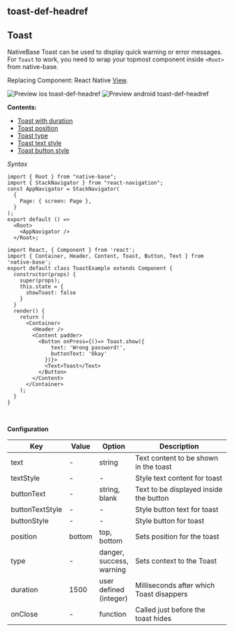 ## toast-def-headref
## Toast

NativeBase Toast can be used to display quick warning or error messages.
For `Toast` to work, you need to wrap your topmost component inside `<Root>` from native-base.

Replacing Component: React Native [View](https://facebook.github.io/react-native/docs/view.html).

![Preview ios toast-def-headref](https://github.com/GeekyAnts/NativeBase-KitchenSink/raw/v2.6.1/screenshots/ios/toast-basic.gif)
![Preview android toast-def-headref](https://github.com/GeekyAnts/NativeBase-KitchenSink/raw/v2.6.1/screenshots/android/toast-basic.gif)

  **Contents:**
* [Toast with duration](Components.md#toast-with-duration-headref)
* [Toast position](Components.md#toast-position-headref)
* [Toast type](Components.md#toast-type-headref)
* [Toast text style](Components.md#toast-text-style-headref)
* [Toast button style](Components.md#toast-button-style-headref)

*Syntax*

```
import { Root } from "native-base";
import { StackNavigator } from "react-navigation";
const AppNavigator = StackNavigator(
  {
    Page: { screen: Page },
  }
);
export default () =>
  <Root>
    <AppNavigator />
  </Root>;
```

<pre class="line-numbers"><code class="language-jsx">import React, &lcub; Component } from 'react';
import { Container, Header, Content, Toast, Button, Text } from 'native-base';
export default class ToastExample extends Component &lcub;
  constructor(props) {
    super(props);
    this.state = &lcub;
      showToast: false
    }
  }
  render() &lcub;
    return (
      &lt;Container>
        &lt;Header />
        &lt;Content padder>
          &lt;Button onPress={()=> Toast.show({
              text: 'Wrong password!',
              buttonText: 'Okay'
            })}>
            &lt;Text>Toast&lt;/Text>
          &lt;/Button>
        &lt;/Content>
      &lt;/Container>
    );
  }
}</code></pre><br />

**Configuration**
<table class="table table-bordered">
    <thead>
        <tr>
            <th>Key</th>
            <th>Value</th>
            <th>Option</th>
            <th width="50%">Description</th>
        </tr>
    </thead>
    <tbody>
        <tr>
            <td>text</td>
            <td> - </td>
            <td> string </td>
            <td>Text content to be shown in the toast</td>
        </tr>
        <tr>
            <td>textStyle</td>
            <td> - </td>
            <td> - </td>
            <td>Style text content for toast</td>
        </tr>
        <tr>
            <td>buttonText</td>
            <td> - </td>
            <td> string, blank </td>
            <td>Text to be displayed inside the button</td>
        </tr>
        <tr>
            <td>buttonTextStyle</td>
            <td> - </td>
            <td> - </td>
            <td>Style button text for toast</td>
        </tr>
        <tr>
            <td>buttonStyle</td>
            <td> - </td>
            <td> - </td>
            <td>Style button for toast</td>
        </tr>
        <tr>
            <td>position</td>
            <td> bottom </td>
            <td> top, bottom </td>
            <td>Sets position for the toast</td>
        </tr>
        <tr>
            <td>type</td>
            <td> - </td>
            <td>danger, success, warning</td>
            <td>Sets context to the Toast</td>
        </tr>
        <tr>
            <td>duration</td>
            <td> 1500 </td>
            <td>user defined (integer)</td>
            <td>Milliseconds after which Toast disappers</td>
        </tr>
        <tr>
            <td>onClose</td>
            <td> - </td>
            <td> function </td>
            <td>Called just before the toast hides</td>
        </tr>
    </tbody>
</table><br />

